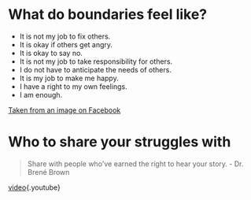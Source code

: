 <!-- TITLE: Boundaries -->
<!-- SUBTITLE: One of the most important things every empath should learn and practice -->

# What do boundaries feel like?
- It is not my job to fix others.
- It is okay if others get angry.
- It is okay to say no.
- It is not my job to take responsibility for others.
- I do not have to anticipate the needs of others.
- It is my job to make me happy.
- I have a right to my own feelings.
- I am enough.

[Taken from an image on Facebook](https://cdn.discordapp.com/attachments/399465003855380480/484774942341332992/image0.jpg)

# Who to share your struggles with
> Share with people who've earned the right to hear your story. - Dr. Brené Brown

[video](https://www.youtube.com/watch?v=s8Pp7QB6GrE){.youtube}


